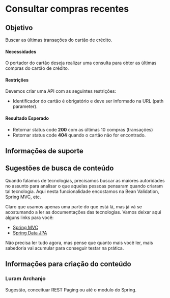 # Consultar compras recentes

## Objetivo

Buscar as últimas transações do cartão de crédito.

#### Necessidades

O portador do cartão deseja realizar uma consulta para obter as últimas compras do cartão de crédito.

#### Restrições

Devemos criar uma API com as seguintes restrições:

- Identificador do cartão é obrigatório e deve ser informado na URL (path parameter).

#### Resultado Esperado

- Retornar status code **200** com as últimas 10 compras (transações)
- Retornar status code **404** quando o cartão não for encontrado.

## Informações de suporte

## Sugestões de busca de conteúdo

Quando falamos de tecnologias, precisamos buscar as maiores autoridades no assunto para analisar o que aquelas pessoas 
pensaram quando criaram tal tecnologia. Aqui nesta funcionalidade encostamos na Bean Validation, Spring MVC, etc. 

Claro que usamos apenas uma parte do que está lá, mas já vá se acostumando a ler as documentações das tecnologias. 
Vamos deixar aqui alguns links para você:

* [Spring MVC](https://docs.spring.io/spring/docs/current/spring-framework-reference/web.html)
* [Spring Data JPA](https://spring.io/projects/spring-data-jpa)

Não precisa ler tudo agora, mas pense que quanto mais você ler, mais sabedoria vai acumular para conseguir testar na prática.

## Informações para criação do conteúdo

### Luram Archanjo

Sugestão, conceituar REST Paging ou até o modulo do Spring.